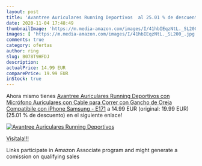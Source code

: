 ```yaml
---
layout: post
title: 'Avantree Auriculares Running Deportivos  al 25.01 % de descuento'
date: 2020-11-04 17:48:49
thumbnailImage: 'https://m.media-amazon.com/images/I/41hbIEqzNtL._SL200_.jpg'
images: [ 'https://m.media-amazon.com/images/I/41hbIEqzNtL._SL200_.jpg' ]
comments: true
category: ofertas
author: ring
slug: B078T9HFDJ
description:
actualPrice: 14.99 EUR
comparePrice: 19.99 EUR
inStock: true
---
```


Ahora mismo tienes [Avantree Auriculares Running Deportivos con Micrófono  Auriculares con Cable para Correr con Gancho de Oreja Compatibile con iPhone  Samsung - E171](https://www.amazon.es/dp/B078T9HFDJ/?tag=tolees-21) a 14.99 EUR (original: 19.99 EUR) (25.01 %  de descuento) en el siguiente enlace!

[![Avantree Auriculares Running Deportivos ](https://m.media-amazon.com/images/I/41hbIEqzNtL._SL200_.jpg)](https://www.amazon.es/dp/B078T9HFDJ/?tag=tolees-21)

[Visítala!!!](https://www.amazon.es/dp/B078T9HFDJ/?tag=tolees-21)

Links participate in Amazon Associate program and might generate a comission on qualifying sales
